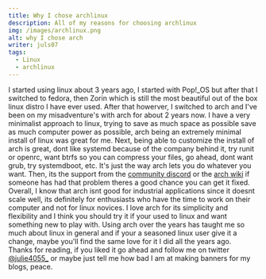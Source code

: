 ```yaml
---
title: Why I chose archlinux
description: All of my reasons for choosing archlinux
img: /images/archlinux.png
alt: why I chose arch
writer: juls07
tags:
  - Linux
  - archlinux
---
```


I started using linux about 3 years ago, I started with Pop!_OS but after that I switched to fedora, then Zorin which is still the most beautiful out of the box linux distro I have ever used. After that howerver, I switched to arch and I've been on my misadventure's with arch for about 2 years now. I have a very minimalist approach to linux, trying to save as much space as possible save as much computer power as possible, arch being an extremely minimal install of linux was great for me. Next, being able to customize the install of arch is great, dont like systemd because of the company behind it, try runit or openrc, want btrfs so you can compress your files, go ahead, dont want grub, try systemdboot, etc. It's just the way arch lets you do whatever you want. Then, its the support from the [community discord](https://discord.gg/3m6dbPR) or the [arch wiki](https://wiki.archlinux.org/title/Main_page) if someone has had that problem theres a good chance you can get it fixed.
<br class="article"/>
Overall, I know that arch isnt good for industrial applications since it doesnt scale well, its definitely for enthusiasts who have the time to work on their computer and not for linux novices. I love arch for its simplicity and flexibility and I think you should try it if your used to linux and want something new to play with. Using arch over the years has taught me so much about linux in general and if your a seasoned linux user give it a change, maybe you'll find the same love for it I did all the years ago.
<br class="article"/>
Thanks for reading, if you liked it go ahead and follow me on twitter [@julie4055_](https://twitter.com/julie4055_) or maybe just tell me how bad I am at
 making banners for my blogs, peace.
